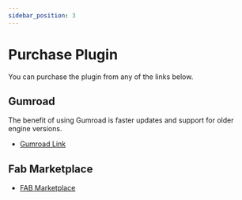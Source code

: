 ```yaml
---
sidebar_position: 3
---
```


# Purchase Plugin
You can purchase the plugin from any of the links below.

## Gumroad
The benefit of using Gumroad is faster updates and support for older engine versions.
- [Gumroad Link](https://eeldev.gumroad.com/l/steamcore)


## Fab Marketplace
- [FAB Marketplace](https://www.fab.com/listings/7d4b636a-6554-44fa-9a31-9283d92aafad)